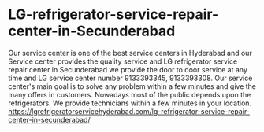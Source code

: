 # LG-refrigerator-service-repair-center-in-Secunderabad
   Our service center is one of the best service centers in Hyderabad and our Service center provides the quality service and LG refrigerator service repair center in Secunderabad we provide the door to door service at any time and LG service center number 9133393345, 9133393308. Our service center's main goal is to solve any problem within a few minutes and give the many offers in customers. Nowadays most of the public depends upon the refrigerators. We provide technicians within a few minutes in your location.   https://lgrefrigeratorservicehyderabad.com/lg-refrigerator-service-repair-center-in-secunderabad/
